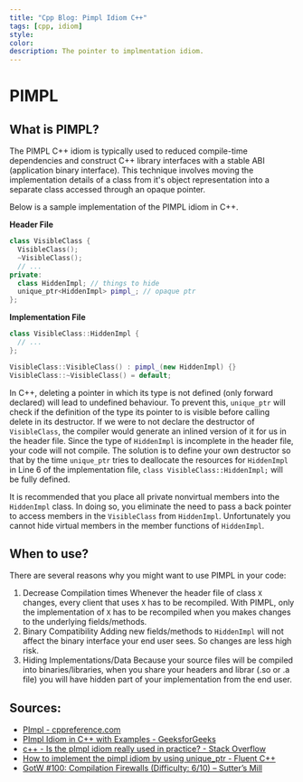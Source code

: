 ```yaml
---
title: "Cpp Blog: Pimpl Idiom C++"
tags: [cpp, idiom]
style:
color:
description: The pointer to implmentation idiom.
---
```


# PIMPL

## What is PIMPL?

The PIMPL C++ idiom is typically used to reduced compile-time dependencies and construct C++ library interfaces with a stable ABI (application binary interface). This technique involves moving the implementation details of a class from it's object representation into a separate class accessed through an opaque pointer.

Below is a sample implementation of the PIMPL idiom in C++.

**Header File**

```cpp
class VisibleClass {
  VisibleClass();
  ~VisibleClass();
  // ...
private:
  class HiddenImpl; // things to hide
  unique_ptr<HiddenImpl> pimpl_; // opaque ptr
};
```

**Implementation File**

```cpp
class VisibleClass::HiddenImpl {
  // ...
};

VisibleClass::VisibleClass() : pimpl_(new HiddenImpl) {}
VisibleClass::~VisibleClass() = default;
```

In C++, deleting a pointer in which its type is not defined (only forward declared) will lead to undefined behaviour. To prevent this, `unique_ptr` will check if the definition of the type its pointer to is visible before calling delete in its destructor. If we were to not declare the destructor of `VisibleClass`, the compiler would generate an inlined version of it for us in the header file. Since the type of `HiddenImpl` is incomplete in the header file, your code will not compile. The solution is to define your own destructor so that by the time `unique_ptr` tries to deallocate the resources for `HiddenImpl` in Line 6 of the implementation file, `class VisibleClass::HiddenImpl;` will be fully defined.

It is recommended that you place all private nonvirtual members into the `HiddenImpl` class. In doing so, you eliminate the need to pass a back pointer to access members in the `VisibleClass` from `HiddenImpl`. Unfortunately you cannot hide virtual members in the member functions of `HiddenImpl`.

## When to use?

There are several reasons why you might want to use PIMPL in your code:

1. Decrease Compilation times
   Whenever the header file of class `X` changes, every client that uses `X` has to be recompiled. With PIMPL, only the implementation of `X` has to be recompiled when you makes changes to the underlying fields/methods.
2. Binary Compatibility
   Adding new fields/methods to `HiddenImpl` will not affect the binary interface your end user sees. So changes are less high risk.
3. Hiding Implementations/Data
   Because your source files will be compiled into binaries/libraries, when you share your headers and librar (.so or .a file) you will have hidden part of your implementation from the end user.

## Sources:

- [PImpl - cppreference.com](https://en.cppreference.com/w/cpp/language/pimpl)
- [PImpl Idiom in C++ with Examples - GeeksforGeeks](https://www.geeksforgeeks.org/pimpl-idiom-in-c-with-examples/)
- [c++ - Is the pImpl idiom really used in practice? - Stack Overflow](https://stackoverflow.com/questions/8972588/is-the-pimpl-idiom-really-used-in-practice)
- [How to implement the pimpl idiom by using unique_ptr - Fluent C++](https://www.fluentcpp.com/2017/09/22/make-pimpl-using-unique_ptr/)
- [GotW #100: Compilation Firewalls (Difficulty: 6/10) – Sutter’s Mill](https://herbsutter.com/gotw/_100/)
